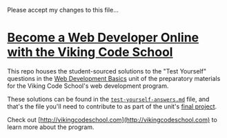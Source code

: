 Please accept my changes to this file...

# [Become a Web Developer Online with the Viking Code School](http://vikingcodeschool.com)

This repo houses the student-sourced solutions to the "Test Yourself" questions in the [Web Development Basics](https://www.vikingcodeschool.com/web-development-basics/test-yourself) unit of the preparatory materials for the Viking Code School's web development program.  

These solutions can be found in the [`test-yourself-answers.md`](/test-yourself-answers.md) file, and that's the file you'll need to contribute to as part of the unit's [final project](http://vikingcodeschool.com/web-development-basics/getting-comfortable-with-git-and-the-command-line).

Check out [http://vikingcodeschool.com](http://vikingcodeschool.com) to learn more about the program.
